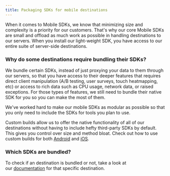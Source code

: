 ```yaml
---
title: Packaging SDKs for mobile destinations
---
```


When it comes to Mobile SDKs, we know that minimizing size and complexity is a priority for our customers. That's why our core Mobile SDKs are small and offload as much work as possible in handling destinations to our servers. When you install our light-weight SDK, you have access to our entire suite of server-side destinations.

### Why do some destinations require bundling their SDKs?

We bundle certain SDKs, instead of just proxying your data to them through our servers, so that you have access to their deeper features that requires direct client manipulation (A/B testing, user surveys, touch heatmapping, etc) or access to rich data such as CPU usage, network data, or raised exceptions. For those types of features, we still need to bundle their native SDK for you so you can make the most of them.

We've worked hard to make our mobile SDKs as modular as possible so that you only need to include the SDKs for tools you plan to use.

Custom builds allow us to offer the native functionality of all of our destinations without having to include hefty third-party SDKs by default. This gives you control over size and method bloat. Check out how to use custom builds for both [Android](https://segment.com/docs/sources/mobile/android/quickstart/#step-1-install-the-sdk) and [iOS](https://segment.com/docs/tutorials/quickstart-ios/#step-1-install-the-sdk).

### Which SDKs are bundled?

To check if an destination is bundled or not, take a look at our [documentation](docs/connections/destinations/) for that specific destination.
